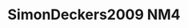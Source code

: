 <a name="material" />

# SimonDeckers2009 NM4
<script type="application/ld+json">
  {
    "@context": "https://schema.org/",
    "@type": "ChemicalSubstance",
    "http://purl.org/dc/terms/conformsTo":
      {
        "@type": "CreativeWork",
        "@id": "https://bioschemas.org/profiles/ChemicalSubstance/0.4-RELEASE/"
      },
    "@id": "https://egonw.github.io/nanowiki/nanowiki173.html#material",
    "name": "SimonDeckers2009 NM4",
    "sameAs": "http://127.0.0.1/mediawiki/index.php/Special:URIResolver/SimonDeckers2009_NM4"
  }
</script>


